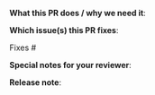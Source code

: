 <!--  Thanks for sending a pull request!  Here are some tips for you:

1. If this is your first time, please read our [`CONTRIBUTING.md`](https://github.com/doitintl/bigquery-grafana/blob/master/CONTRIBUTING.md) guide.
2. Ensure you have added or ran the appropriate tests for your PR.
3. If the PR is unfinished, mark it as a draft PR.
4. Rebase your PR if it gets out of sync with master
-->

**What this PR does / why we need it**:

**Which issue(s) this PR fixes**:

<!--
*Automatically closes linked issue when PR is merged.
Usage: `Fixes #<issue number>`, or `Fixes (paste link of issue)`.
-->

Fixes #

**Special notes for your reviewer**:

**Release note**:

<!--
If this is a user facing change and should be mentioned in release note add it below. If no, just write "NONE" below.
-->

```release-note

```
